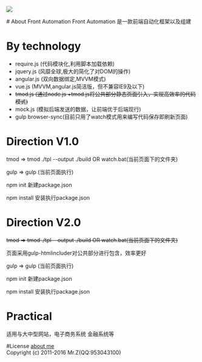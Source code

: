 <p><img src="http://wuzuoyi.com/123.png"></p>
# About Front Automation
Front Automation 是一款前端自动化框架以及组建

# By technology
<ul>
<li>require.js (代码模块化,利用脚本加载依赖)</li>
<li>jquery.js (风靡全球,极大的简化了对DOM的操作)</li>
<li>angular.js (双向数据绑定,MVVM模式)</li>
<li>vue.js (MVVM,angular.js简洁版，但不兼容IE9及以下)</li>
<li><del>tmod.js (通过node.js +tmod.js将公共部分静态页面引入，实现高效率的代码模式)</del></li>
<li>mock.js (模拟后端发送的数据，让前端优于后端现行) </li>
<li>gulp browser-sync(目前只用了watch模式用来编写代码保存即刷新页面)</li>
</ul>

# Direction V1.0
<p>tmod => tmod ./tpl --output ./build OR watch.bat(当前页面下的文件夹)</p>
<p>gulp => gulp (当前页面执行)</p>
<p>npm init 新建package.json</p>
<p>npm install 安装执行package.json</p>

# Direction V2.0
<p><del>tmod => tmod ./tpl --output ./build OR watch.bat(当前页面下的文件夹)</del></p>
<p>页面采用gulp-htmlincluder对公共部分进行包含，效率更好</p>
<p>gulp => gulp (当前页面执行)</p>
<p>npm init 新建package.json</p>
<p>npm install 安装执行package.json</p>

# Practical
<p>适用与大中型网站，电子商务系统 金融系统等</p>


#License
<a href="http://wuzuoyi.com">about me</a><br/>
Copyright (c) 2011-2016 Mr.Z(QQ:953043100)

